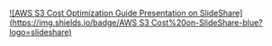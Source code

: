 [![AWS S3 Cost Optimization Guide Presentation on SlideShare](https://img.shields.io/badge/AWS S3 Cost%20on-SlideShare-blue?logo=slideshare)](https://www.slideshare.net/slideshow/aws-s3-cost-optimization/239934093)


